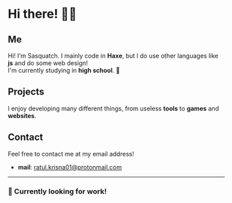 # Hi there! 👋🏻  
## Me  
Hi! I'm Sasquatch. I mainly code in **Haxe**, but I do use other languages like **js** and do some web design!   
I'm currently studying in **high school**. :school:

## Projects  
I enjoy developing many different things, from useless **tools** to **games** and **websites**.  

## Contact
Feel free to contact me at my email address!  
- **mail**: ratul.krisna01@protonmail.com
  
----
### 🔭 Currently looking for work!
